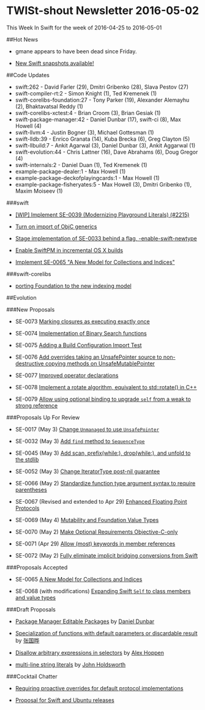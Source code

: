 # TWISt-shout Newsletter 2016-05-02
This Week In Swift for the week of 2016-04-25 to 2016-05-01

##Hot News

* gmane appears to have been dead since Friday.

* [New Swift snapshots available!](https://lists.swift.org/pipermail/swift-users/Week-of-Mon-20160425/001784.html)

##Code Updates

* swift:262 - David Farler (29), Dmitri Gribenko (28), Slava Pestov (27)
* swift-compiler-rt:2 - Simon Knight (1), Ted Kremenek (1)
* swift-corelibs-foundation:27 - Tony Parker (19), Alexander Alemayhu (2), Bhaktavatsal Reddy (1)
* swift-corelibs-xctest:4 - Brian Croom (3), Brian Gesiak (1)
* swift-package-manager:42 - Daniel Dunbar (17), swift-ci (8), Max Howell (4)
* swift-llvm:4 - Justin Bogner (3), Michael Gottesman (1)
* swift-lldb:39 - Enrico Granata (14), Kuba Brecka (6), Greg Clayton (5)
* swift-llbuild:7 - Ankit Agarwal (3), Daniel Dunbar (3), Ankit Aggarwal (1)
* swift-evolution:44 - Chris Lattner (16), Dave Abrahams (6), Doug Gregor (4)
* swift-internals:2 - Daniel Duan (1), Ted Kremenek (1)
* example-package-dealer:1 - Max Howell (1)
* example-package-deckofplayingcards:1 - Max Howell (1)
* example-package-fisheryates:5 - Max Howell (3), Dmitri Gribenko (1), Maxim Moiseev (1)

###swift

* [[WIP] Implement SE-0039 (Modernizing Playground Literals) (#2215)](https://github.com/apple/swift/commit/b8bbed8c13b28949ec657a4abc21c06b1e72962b)

* [Turn on import of ObjC generics](https://github.com/apple/swift/commit/c49a992598d8102672ec575360a3c344a4780ecc)

* [Stage implementation of SE-0033 behind a flag, -enable-swift-newtype](https://github.com/apple/swift/commit/a2e03d556b8ce25f756aacc0ce1880a14e03e07f)

* [Enable SwiftPM in incremental OS X builds](https://github.com/apple/swift/commit/5b4b5ed74a32333a1faa8520359e762a922a01b6)

* [Implement SE-0065 "A New Model for Collections and Indices"](https://github.com/apple/swift/commit/daea3f6693fb2b98cab8ed0eb8e9d6280109f05e)
  
###swift-corelibs

* [porting Foundation to the new indexing model](https://github.com/apple/swift-corelibs-foundation/commit/9f8fa52dfe1c64488d4f2a58f2f14f5d93795b49)

##Evolution

###New Proposals

* SE-0073 [Marking closures as executing exactly once](https://github.com/apple/swift-evolution/blob/master/proposals/0073-noescape-once.md)

* SE-0074 [Implementation of Binary Search functions](https://github.com/apple/swift-evolution/blob/master/proposals/0074-binary-search.md)

* SE-0075 [Adding a Build Configuration Import Test](https://github.com/apple/swift-evolution/blob/master/proposals/0075-import-test.md)

* SE-0076 [Add overrides taking an UnsafePointer source to non-destructive copying methods on UnsafeMutablePointer](https://github.com/apple/swift-evolution/blob/master/proposals/0076-copying-to-unsafe-mutable-pointer-with-unsafe-pointer-source.md)

* SE-0077 [Improved operator declarations](https://github.com/apple/swift-evolution/blob/master/proposals/0077-operator-precedence.md)

* SE-0078 [Implement a rotate algorithm, equivalent to std::rotate() in C++](https://github.com/apple/swift-evolution/blob/master/proposals/0078-rotate-algorithm.md)

* SE-0079 [Allow using optional binding to upgrade `self` from a weak to strong reference](https://github.com/apple/swift-evolution/blob/master/proposals/0079-upgrade-self-from-weak-to-strong.md)

###Proposals Up For Review

* SE-0017 (May 3) [Change `Unmanaged` to use `UnsafePointer`](https://github.com/apple/swift-evolution/blob/master/proposals/0017-convert-unmanaged-to-use-unsafepointer.md)

* SE-0032 (May 3) [Add `find` method to `SequenceType`](https://github.com/apple/swift-evolution/blob/master/proposals/0032-sequencetype-find.md)

* SE-0045 (May 3) [Add scan, prefix(while:), drop(while:), and unfold to the stdlib](https://github.com/apple/swift-evolution/blob/master/proposals/0045-scan-takewhile-dropwhile.md)

* SE-0052 (May 3) [Change IteratorType post-nil guarantee](https://github.com/apple/swift-evolution/blob/master/proposals/0052-iterator-post-nil-guarantee.md)

* SE-0066 (May 2) [Standardize function type argument syntax to require parentheses](https://github.com/apple/swift-evolution/blob/master/proposals/0066-standardize-function-type-syntax.md)

* SE-0067 (Revised and extended to Apr 29) [Enhanced Floating Point Protocols](https://github.com/apple/swift-evolution/blob/master/proposals/0067-floating-point-protocols.md)

* SE-0069 (May 4) [Mutability and Foundation Value Types](https://github.com/apple/swift-evolution/blob/master/proposals/0069-swift-mutability-for-foundation.md)

* SE-0070 (May 2) [Make Optional Requirements Objective-C-only](https://github.com/apple/swift-evolution/blob/master/proposals/0070-optional-requirements.md)

* SE-0071 (Apr 29) [Allow (most) keywords in member references](https://github.com/apple/swift-evolution/blob/master/proposals/0071-member-keywords.md)

* SE-0072 (May 2) [Fully eliminate implicit bridging conversions from Swift](https://github.com/apple/swift-evolution/blob/master/proposals/0072-eliminate-implicit-bridging-conversions.md)

###Proposals Accepted

* SE-0065 [A New Model for Collections and Indices](https://github.com/apple/swift-evolution/blob/master/proposals/0065-collections-move-indices.md)

* SE-0068 (with modifications) [Expanding Swift `Self` to class members and value types](https://github.com/apple/swift-evolution/blob/master/proposals/0068-universal-self.md)
  
###Draft Proposals

* [Package Manager Editable Packages](https://github.com/ddunbar/swift-evolution/blob/dca2f84ff9dd910c4d8c648da3a3f727ed918274/proposals/NNNN-swiftpm-package-edit.md) by [Daniel Dunbar](mailto:daniel_dunbar@apple.com)

* [Specialization of functions with default parameters or discardable result](https://github.com/cc941201/swift-evolution/blob/master/proposals/NNNN-function-specialization.md) by [张国晔](mailto:cc941201@me.com)

* [Disallow arbitrary expressions in selectors](https://github.com/ahoppen/swift-evolution/blob/arbitrary-expressions-in-selectors/proposals/0000-arbitrary-expressions-in-selectors.md) by [Alex Hoppen](mailto:alex@ateamer.de)

* [multi-line string literals](https://lists.swift.org/pipermail/swift-evolution/Week-of-Mon-20160418/015500.html) by [John Holdsworth](mailto:mac@johnholdsworth.com)

###Cocktail Chatter

* [Requiring proactive overrides for default	protocol implementations](https://lists.swift.org/pipermail/swift-evolution/Week-of-Mon-20160425/015920.html)

* [Proposal for Swift and Ubuntu releases](https://lists.swift.org/pipermail/swift-dev/Week-of-Mon-20160418/001778.html)


